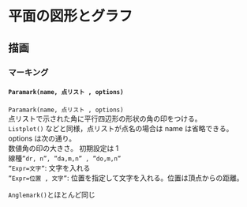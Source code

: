 # 平面の図形とグラフ  
## 描画  
### マーキング  
#### `Paramark(name, 点リスト , options)`  
`Paramark(name, 点リスト , options)`  
点リストで示された角に平行四辺形の形状の角の印をつける。  
`Listplot()` などと同様，点リストが点名の場合は name は省略できる。  
options は次の通り。  
数値角の印の大きさ。 初期設定は 1  
線種`”dr, n”, ”da,m,n” , ”do,m,n”`  
`”Expr=文字”`: 文字を入れる  
`”Expr=位置 , 文字”`: 位置を指定して文字を入れる。位置は頂点からの距離。  
  
`Anglemark()`とほとんど同じ
